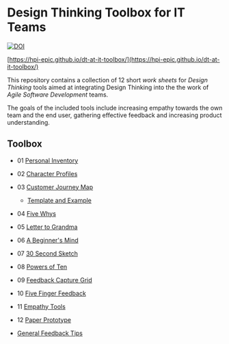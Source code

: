 # Design Thinking Toolbox for IT Teams


[![DOI](https://zenodo.org/badge/DOI/10.5281/zenodo.4602920.svg)](https://doi.org/10.5281/zenodo.4602920)

[https://hpi-epic.github.io/dt-at-it-toolbox/](https://hpi-epic.github.io/dt-at-it-toolbox/)

This repository contains a collection of 12 short *work sheets* for *Design Thinking* tools aimed at integrating Design Thinking into the the work of *Agile Software Development* teams.

The goals of the included tools include increasing empathy towards the own team and the end user, gathering effective feedback and increasing product understanding. 

## Toolbox
- 01 [Personal Inventory](methods/01%20-%20Personal%20Inventory.pdf)
- 02 [Character Profiles](methods/02%20-%20Character%20Profiles.pdf)
- 03 [Customer Journey Map](methods/03%20-%20Customer%20Journey%20Map.pdf)
    - [Template and Example](methods/03%20-%20Customer%20Journey%20Map%20Template%20and%20Example.pdf)
- 04 [Five Whys](methods/04%20-%20Five%20Whys.pdf)
- 05 [Letter to Grandma](methods/05%20-%20Letter%20to%20Grandma.pdf)
- 06 [A Beginner's Mind](methods/06%20-%20A%20Beginner_s%20Mind.pdf)
- 07 [30 Second Sketch](methods/07%20-%2030%20Seconds%20Sketch.pdf)
- 08 [Powers of Ten](methods/08%20-%20Powers%20of%20Ten.pdf)
- 09 [Feedback Capture Grid](methods/09%20-%20Feedback%20Capture%20Grid.pdf)
- 10 [Five Finger Feedback](methods/10%20-%20Five%20Finger%20Feedback.pdf)
- 11 [Empathy Tools](methods/11%20-%20Empathy%20Tools.pdf)
- 12 [Paper Prototype](methods/12%20-%20Paper%20Prototype.pdf)

- [General Feedback Tips](methods/General%20Feedback%20Tips.pdf)
